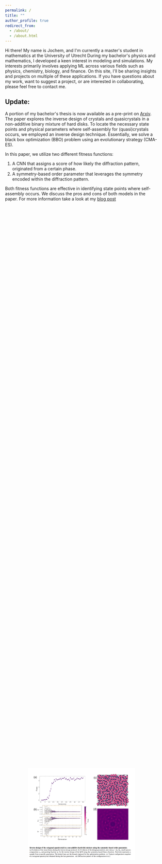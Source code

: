 ```yaml
---
permalink: /
title: ""
author_profile: true
redirect_from: 
  - /about/
  - /about.html
---
```

Hi there! My name is Jochem, and I'm currently a master's student in mathematics at the University of Utrecht
During my bachelor's physics and mathematics, I developed a keen interest in modeling and simulations.
My interests primarily involves applying ML across various fields such as physics, chemistry, biology, and finance. 
On this site, I'll be sharing insights and projects on multiple of these applications.
If you have questions about my work, want to suggest a project, or are interested in collaborating, please feel free to contact me.




## Update:
A portion of my bachelor's thesis is now available as a pre-print on [Arxiv](https://arxiv.org/abs/2403.15277).
The paper explores the inverse design of crystals and quasicrystals in a non-additive binary mixture of hard disks. 
To locate the necessary state points and physical parameters where self-assembly for (quasi)crystals occurs, we employed an inverse design technique. 
Essentially, we solve a black box optimization (BBO) problem using an evolutionary strategy (CMA-ES).

In this paper, we utilize two different fitness functions:

  1. A CNN that assigns a score of how likely the diffraction pattern, originated from a certain phase.
  2. A symmetry-based order parameter that leverages the symmetry encoded within the diffraction pattern.

Both fitness functions are effective in identifying state points where self-assembly occurs. We discuss the pros and cons of both models in the paper.
For more information take a look at my [blog post](https://JochemLange.github.io/posts/2024/InverseDesign/)

<div style="display: flex; flex-direction: column; justify-content: center; align-items: center; height: 100vh;">
  <img src="/images/InverseDesignSymmetrybasedmethodResult.png" style="max-width: 70%; max-height: 70%; margin-bottom: 0;">
  <img src="/images/InverseDesignSymmetry-text.png" style="max-width: 70%; max-height: 70%; margin-top: 0;">
</div>
